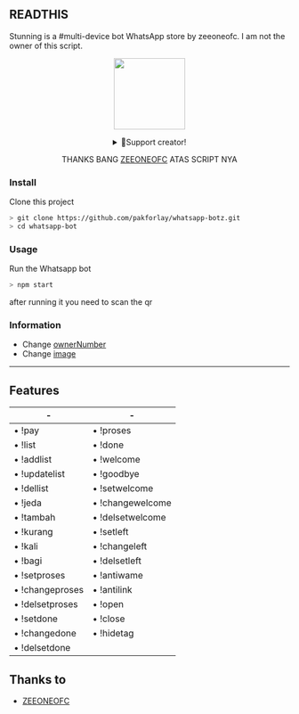 ## READTHIS
Stunning is a #multi-device bot WhatsApp store by zeeoneofc. I am not the owner of this script.

<p align="center">
<img src="https://cdnb.artstation.com/p/assets/images/images/058/590/853/original/lisa-reglero-capysit-fin.gif?1674520287" width="128" height="128"/>
</p>
<div align="center">
<details>
<summary>🥟Support creator!</summary><br>
  
<img src="https://telegra.ph/file/447be9e64d95c825f692b.jpg"/>
 
</details>

THANKS BANG [ZEEONEOFC](https://github.com/zeeoneofficial) ATAS SCRIPT NYA
</div>

### Install
Clone this project

```bash
> git clone https://github.com/pakforlay/whatsapp-botz.git
> cd whatsapp-bot
```

### Usage
Run the Whatsapp bot

```bash
> npm start
```

after running it you need to scan the qr

### Information
- Change [ownerNumber](https://github.com/adamdani169/stunning/blob/main/owner-dan-menu.js)
- Change [image](https://github.com/adamdani169/stunning/tree/main/image)
---

## Features

| - | - |
| ------------- | ------------- |
• !pay | • !proses
• !list | • !done
• !addlist | • !welcome
• !updatelist | • !goodbye
• !dellist | • !setwelcome
• !jeda | • !changewelcome
• !tambah | • !delsetwelcome
• !kurang | • !setleft
• !kali | • !changeleft
• !bagi | • !delsetleft
• !setproses | • !antiwame
• !changeproses | • !antilink
• !delsetproses | • !open
• !setdone | • !close
• !changedone | • !hidetag
• !delsetdone | 

## Thanks to
- [ZEEONEOFC](https://github.com/zeeoneofficial)
